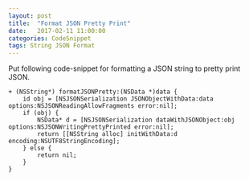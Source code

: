 ```yaml
---
layout: post
title:  "Format JSON Pretty Print"
date:   2017-02-11 11:00:00
categories: CodeSnippet
tags: String JSON Format
---
```


Put following code-snippet for formatting a JSON string to pretty print JSON.

```objc
+ (NSString*) formatJSONPretty:(NSData *)data {
    id obj = [NSJSONSerialization JSONObjectWithData:data options:NSJSONReadingAllowFragments error:nil];
    if (obj) {
        NSData* d = [NSJSONSerialization dataWithJSONObject:obj options:NSJSONWritingPrettyPrinted error:nil];
        return [[NSString alloc] initWithData:d encoding:NSUTF8StringEncoding];
    } else {
        return nil;
    }
}
```

